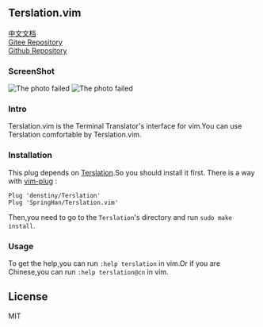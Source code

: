 ## Terslation.vim

[中文文档](./README_CN.md)  
[Gitee Repository](https://gitee.com/springhan/Terslation.vim)  
[Github Repository](https://github.com/SpringHan/Terslation.vim)

### ScreenShot

![The photo failed](./demo.png)
![The photo failed](./demo1.png)

### Intro

Terslation.vim is the Terminal Translator's interface for vim.You can use Terslation comfortable by Terslation.vim.

### Installation

This plug depends on [Terslation](https://github.com/denstiny/Terslation).So you should install it first.
There is a way with [vim-plug](https://github.com/junegunn) :

```vim
Plug 'denstiny/Terslation'
Plug 'SpringHan/Terslation.vim'
```

Then,you need to go to the `Terslation`'s directory and run `sudo make install`.

### Usage

To get the help,you can run `:help terslation` in vim.Or if you are Chinese,you can run `:help terslation@cn` in vim.

## License
MIT
